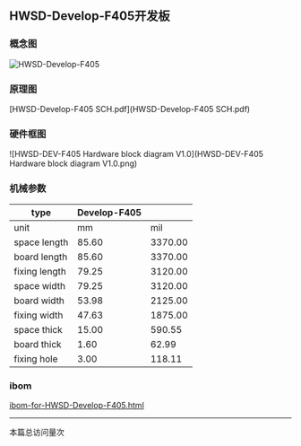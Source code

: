 ## HWSD-Develop-F405开发板

### 概念图

![HWSD-Develop-F405](HWSD-Develop-F405.PNG)

### 原理图

 [HWSD-Develop-F405 SCH.pdf](HWSD-Develop-F405 SCH.pdf) 

### 硬件框图

![HWSD-DEV-F405 Hardware block diagram V1.0](HWSD-DEV-F405 Hardware block diagram V1.0.png)

### 机械参数

| type          | Develop-F405 |         |
| ------------- | ------------ | ------- |
| unit          | mm           | mil     |
| space length  | 85.60        | 3370.00 |
| board length  | 85.60        | 3370.00 |
| fixing length | 79.25        | 3120.00 |
| space width   | 79.25        | 3120.00 |
| board width   | 53.98        | 2125.00 |
| fixing width  | 47.63        | 1875.00 |
| space thick   | 15.00        | 590.55  |
| board thick   | 1.60         | 62.99   |
| fixing hole   | 3.00         | 118.11  |

### ibom

 [ibom-for-HWSD-Develop-F405.html](ibom-for-HWSD-Develop-F405.html) 

---

<script async src="//busuanzi.ibruce.info/busuanzi/2.3/busuanzi.pure.mini.js"></script>
<span id="busuanzi_container_page_pv">本篇总访问量<span id="busuanzi_value_page_pv"></span>次</span>
